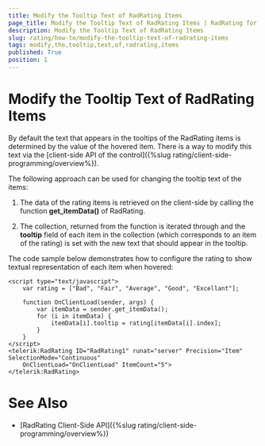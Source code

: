 ```yaml
---
title: Modify the Tooltip Text of RadRating Items
page_title: Modify the Tooltip Text of RadRating Items | RadRating for ASP.NET AJAX Documentation
description: Modify the Tooltip Text of RadRating Items
slug: rating/how-to/modify-the-tooltip-text-of-radrating-items
tags: modify,the,tooltip,text,of,radrating,items
published: True
position: 1
---
```


# Modify the Tooltip Text of RadRating Items

By default the text that appears in the tooltips of the RadRating items is determined by the value of the hovered item. There is a way to modify this text via the [client-side API of the control]({%slug rating/client-side-programming/overview%}).

The following approach can be used for changing the tooltip text of the items:

1. The data of the rating items is retrieved on the client-side by calling the function **get_itemData()** of RadRating.

1. The collection, returned from the function is iterated through and the **tooltip** field of each item in the collection (which corresponds to an item of the rating) is set with the new text that should appear in the tooltip.

The code sample below demonstrates how to configure the rating to show textual representation of each item when hovered:

````ASP.NET
<script type="text/javascript">
	var rating = ["Bad", "Fair", "Average", "Good", "Excellant"];

	function OnClientLoad(sender, args) {
		var itemData = sender.get_itemData();
		for (i in itemData) {
			itemData[i].tooltip = rating[itemData[i].index];
		}
	}
</script>
<telerik:RadRating ID="RadRating1" runat="server" Precision="Item" SelectionMode="Continuous"
	OnClientLoad="OnClientLoad" ItemCount="5">
</telerik:RadRating>
````

# See Also

 * [RadRating Client-Side API]({%slug rating/client-side-programming/overview%})
